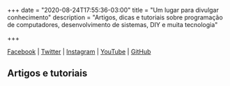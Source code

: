 +++
date = "2020-08-24T17:55:36-03:00"
title = "Um lugar para divulgar conhecimento"
description = "Artigos, dicas e tutoriais sobre programação de computadores, desenvolvimento de sistemas, DIY e muita tecnologia"

+++

[Facebook](https://www.facebook.com/abcmakerspace) | [Twitter](https://twitter.com/abcmakerspace) | [Instagram](https://www.instagram.com/abcmakerspace/) | [YouTube](https://www.youtube.com/channel/UC-llGrye7YYeCX0gTKFbILQ) | [GitHub](https://github.com/ABCMakerspace)

## Artigos e tutoriais




